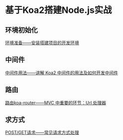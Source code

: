 # 基于Koa2搭建Node.js实战

## 环境初始化

[环境准备——安装搭建项目的开发环境](https://github.com/ikcamp/koa2-tutorial/tree/0-start)

## 中间件

[中间件用法——讲解 Koa2 中间件的用法及如何开发中间件](https://github.com/ikcamp/koa2-tutorial/tree/1-middleware)

## 路由

[路由koa-router——MVC 中重要的环节：Url 处理器](https://github.com/ikcamp/koa2-tutorial/tree/2-koa-router)

## 求方式

[POST/GET请求——常见请求方式处理](https://github.com/ikcamp/koa2-tutorial/tree/3-router-request)
